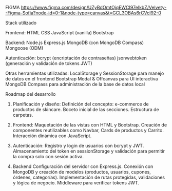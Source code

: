 FIGMA 
https://www.figma.com/design/UZyBdOmtOjqEWCI97eIkbZ/Velvety--Figma-Sofia?node-id=0-1&node-type=canvas&t=GCL3OBAs6rCVcI92-0

Stack utilizado

Frontend:
HTML
CSS
JavaScript (vanilla)
Bootstrap

Backend:
Node.js
Express.js
MongoDB (con MongoDB Compass)
Mongoose (ODM)

Autenticación:
bcrypt (encriptación de contraseñas)
jsonwebtoken (generación y validación de tokens JWT)

Otras herramientas utilizadas:
LocalStorage y SessionStorage para manejo de datos en el frontend
Bootstrap Modal & Offcanvas para UI interactiva
MongoDB Compass para administración de la base de datos local


Roadmap del desarrollo

1. Planificación y diseño:
Definición del concepto: e-commerce de productos de skincare.
Boceto inicial de las secciones.
Estructura de carpetas.

2. Frontend:
Maquetación de las vistas con HTML y Bootstrap.
Creación de componentes reutilizables como Navbar, Cards de productos y Carrito.
Interacción dinámica con JavaScript.

3. Autenticación:
Registro y login de usuarios con bcrypt y JWT.
Almacenamiento del token en sessionStorage y validación para permitir la compra solo con sesión activa.

4. Backend
Configuración del servidor con Express.js.
Conexión con MongoDB y creación de modelos (productos, usuarios, cupones, órdenes, categorías).
Implementación de rutas protegidas, validaciones y lógica de negocio.
Middleware para verificar tokens JWT.
